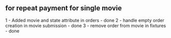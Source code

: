 ## for repeat payment for single movie
1 - Added movie and state attribute in orders - done
2 - handle empty order creation in movie submission - done
3 - remove order from movie in fixtures - done
